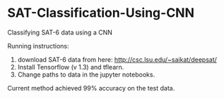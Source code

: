 # SAT-Classification-Using-CNN
Classifying SAT-6 data using a CNN

Running instructions:

1. download SAT-6 data from here: http://csc.lsu.edu/~saikat/deepsat/
2. Install Tensorflow (v 1.3) and tflearn.
3. Change paths to data in the jupyter notebooks.

Current method achieved 99% accuracy on the test data.

